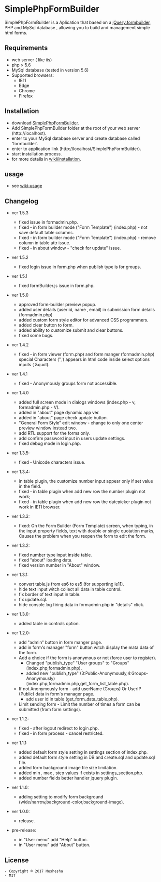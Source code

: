 # SimplePhpFormBuilder
SimplePhpFormBuilder is a Aplication that based on a [jQuery.formbuilder](https://formbuilder.online/), PHP and MySql database , allowing you to build and management simple html forms.

## Requirements
  * web server ( like iis)
  * php > 5.6
  * MySql database (tested in version 5.6)
  * Supported browsers:
    - IE11
    - Edge
    - Chrome
    - Firefox
## Installation
* download [SimplePhpFormBuilder](https://github.com/meshesha/SimplePhpFormBuilder/releases).
* Add SimplePhpFormBuilder folder at the root of your web server (http://localhost).
* enter to your MySql database server and create database called 'formbuilder'.
* enter to application link (http://localhost/SimplePhpFormBuilder).
* start installation process.
* for more details in [wiki/installation](https://github.com/meshesha/SimplePhpFormBuilder/wiki/Installation).

## usage
* see [wiki-usage](https://github.com/meshesha/SimplePhpFormBuilder/wiki/usage)

## Changelog  

* ver 1.5.3
  - fixed issue in formadmin.php. 
  - fixed - in form builder mode ("Form Template") (index.php) - not save default table columns.
  - fixed - in  form builder mode ("Form Template") (index.php) - remove column in table attr issue.
  - fixed - in about window - "check for update" issue.
  
* ver 1.5.2
  - fixed login issue in form.php when publish type is for groups.
  
* ver 1.5.1
  - fixed formBuilder.js issue in form.php.
* ver 1.5.0
  - approved form-builder preview popup.
  - added user details (user id, name , email) in submission form details (formadmin.php)
  - added custom form style editor for advanced CSS programmers.
  - added clear button to form.
  - added ability to customize submit and clear buttons.
  - fixed some bugs.

* ver 1.4.2
  - fixed - in form viewer (form.php) and form manger (formadmin.php) special Characters (",') 
        appears in html code  inside select options inputs ( &amp;quot).
        
* ver 1.4.1
  - fixed - Anonymously groups form not accessible.
  
* ver 1.4.0
  - added full screen mode in dialogs windows (index.php - v, formadmin.php - V).
  - added in "about" page dynamic app ver.
  - added in "about" page check update button.
  - "General Form Style" edit window - change to only one center preview window instead two.
  - add RTL support for the forms only.
  - add confirm password input in users update settings.
  - fixed debug mode in login.php.
  
* ver 1.3.5:
  - fixed - Unicode characters issue.
  
* ver 1.3.4:
  - in table plugin, the customize number input appear only if set value in the field.
  - fixed - in table plugin when add new row the number plugin not work;
  - fixed - in table plugin when add new row the datepicker plugin not work in IE11 browser.
  
* ver 1.3.3:
   - fixed: On the Form Builder (Form Template) screen, when typing,
     in the input property fields, text with double or single quotation marks,
      Causes the problem when you reopen the form to edit the form.
      
* ver 1.3.2:
  - fixed number type input inside table.
  - fixed "about" loading data.
  - fixed version number in "About" window. 
  
* ver 1.3.1:
  - convert table.js from es6 to es5 (for supporting ie11).
  - hide text input witch collect all data in table control.
  - fix border of text input in table.
  - fix update.sql.
  - hide console.log firing data in formadmin.php in "details" click.
  
* ver 1.3.0:
  - added table in controls option.
  
* ver 1.2.0:
  - add "admin" button in form manger page.
  - add in form's manager "form" button witch display the mata data of the form.
  - Add a choice if the form is anonymous or not (force user to register).
    - Changed "publish_type" "User groups" to "Groups" (index.php,formadmin.php).
    - added new "publish_type" (3:Public-Anonymously,4:Groups-Anonymously) (index.php,formadmin.php,get_form_list_table.php).
  - If not Anonymously form - add userName (Groups) Or UserIP (Public)  data in form's manager page.
    - add user id in table (get_form_data_table.php).
  - Limit sending form - Limit the number of times a form can be submitted (from form settings).
  
* ver 1.1.2:
  - fixed - after logout redirect to login.php.
  - fixed - in form process -  cancel restricted.
  
* ver 1.1.1:
  - added default form style setting in settings section of index.php.
  - added default form style setting in DB and create.sql and update.sql file.
  - added form background image file size limitation.
  - added min , max , step values if exists in settings_section.php.
  - added number fields better handler jquery plugin.
  
* ver 1.1.0:
  - adding setting to modify form background (wide/narrow,background-color,background-image).
  
* ver 1.0.0:
  - release.
  
* pre-release:
  - in "User menu" add "Help" button.
  - in "User menu" add "About" button.
  
## License
    - Copyright © 2017 Meshesha
    - MIT
